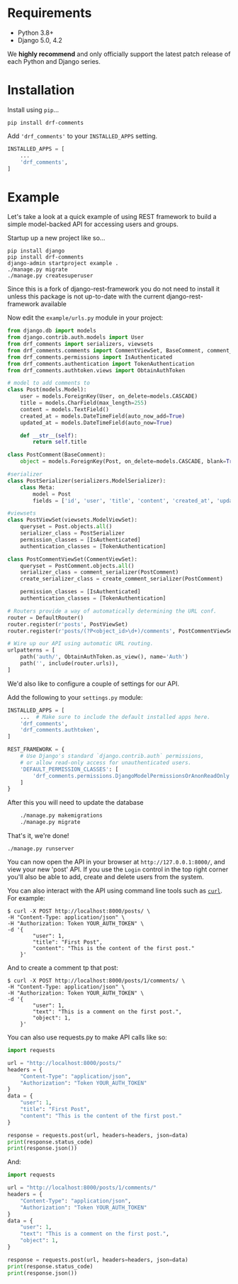 # Requirements

* Python 3.8+
* Django 5.0, 4.2

We **highly recommend** and only officially support the latest patch release of
each Python and Django series.

# Installation

Install using `pip`...

    pip install drf-comments

Add `'drf_comments'` to your `INSTALLED_APPS` setting.
```python
INSTALLED_APPS = [
    ...
    'drf_comments',
]
```

# Example

Let's take a look at a quick example of using REST framework to build a simple model-backed API for accessing users and groups.

Startup up a new project like so...

    pip install django
    pip install drf-comments
    django-admin startproject example .
    ./manage.py migrate
    ./manage.py createsuperuser

Since this is a fork of django-rest-framework you do not need to install it unless this package is not up-to-date with the current django-rest-framework available

Now edit the `example/urls.py` module in your project:

```python
from django.db import models
from django.contrib.auth.models import User
from drf_comments import serializers, viewsets
from drf_comments.comments import CommentViewSet, BaseComment, comment_serializer, create_comment_serializer
from drf_comments.permissions import IsAuthenticated
from drf_comments.authentication import TokenAuthentication
from drf_comments.authtoken.views import ObtainAuthToken

# model to add comments to
class Post(models.Model):
    user = models.ForeignKey(User, on_delete=models.CASCADE)
    title = models.CharField(max_length=255)
    content = models.TextField()
    created_at = models.DateTimeField(auto_now_add=True)
    updated_at = models.DateTimeField(auto_now=True)

    def __str__(self):
        return self.title

class PostComment(BaseComment):
    object = models.ForeignKey(Post, on_delete=models.CASCADE, blank=True, null=True) # in version 0.8.2 blank=True and null=True had to be set, in 0.8.3 they are not needed

#serializer
class PostSerializer(serializers.ModelSerializer):
    class Meta:
        model = Post
        fields = ['id', 'user', 'title', 'content', 'created_at', 'updated_at']

#viewsets
class PostViewSet(viewsets.ModelViewSet):
    queryset = Post.objects.all()
    serializer_class = PostSerializer
    permission_classes = [IsAuthenticated]
    authentication_classes = [TokenAuthentication]

class PostCommentViewSet(CommentViewSet):
    queryset = PostComment.objects.all()
    serializer_class = comment_serializer(PostComment)
    create_serializer_class = create_comment_serializer(PostComment)

    permission_classes = [IsAuthenticated]
    authentication_classes = [TokenAuthentication]

# Routers provide a way of automatically determining the URL conf.
router = DefaultRouter()
router.register(r'posts', PostViewSet)
router.register(r'posts/(?P<object_id>\d+)/comments', PostCommentViewSet, basename='post-comments')

# Wire up our API using automatic URL routing.
urlpatterns = [
    path('auth/', ObtainAuthToken.as_view(), name='Auth')
    path('', include(router.urls)),
]
```

We'd also like to configure a couple of settings for our API.

Add the following to your `settings.py` module:

```python
INSTALLED_APPS = [
    ...  # Make sure to include the default installed apps here.
    'drf_comments',
    'drf_comments.authtoken',
]

REST_FRAMEWORK = {
    # Use Django's standard `django.contrib.auth` permissions,
    # or allow read-only access for unauthenticated users.
    'DEFAULT_PERMISSION_CLASSES': [
        'drf_comments.permissions.DjangoModelPermissionsOrAnonReadOnly',
    ]
}
```
After this you will need to update the database

```bash
    ./manage.py makemigrations
    ./manage.py migrate
``` 

That's it, we're done!

    ./manage.py runserver

You can now open the API in your browser at `http://127.0.0.1:8000/`, and view your new 'post' API. If you use the `Login` control in the top right corner you'll also be able to add, create and delete users from the system.

You can also interact with the API using command line tools such as [`curl`](https://curl.haxx.se/). For example:

    $ curl -X POST http://localhost:8000/posts/ \
    -H "Content-Type: application/json" \
    -H "Authorization: Token YOUR_AUTH_TOKEN" \
    -d '{
            "user": 1,
            "title": "First Post",
            "content": "This is the content of the first post."
        }'

And to create a comment tp that post:

    $ curl -X POST http://localhost:8000/posts/1/comments/ \
    -H "Content-Type: application/json" \
    -H "Authorization: Token YOUR_AUTH_TOKEN" \
    -d '{
            "user": 1,
            "text": "This is a comment on the first post.",
            "object": 1,
        }'

You can also use requests.py to make API calls like so:

```python
import requests

url = "http://localhost:8000/posts/"
headers = {
    "Content-Type": "application/json",
    "Authorization": "Token YOUR_AUTH_TOKEN"
}
data = {
    "user": 1,
    "title": "First Post",
    "content": "This is the content of the first post."
}

response = requests.post(url, headers=headers, json=data)
print(response.status_code)
print(response.json())
```
And:
```python
import requests

url = "http://localhost:8000/posts/1/comments/"
headers = {
    "Content-Type": "application/json",
    "Authorization": "Token YOUR_AUTH_TOKEN"
}
data = {
    "user": 1,
    "text": "This is a comment on the first post.",
    "object": 1,
}

response = requests.post(url, headers=headers, json=data)
print(response.status_code)
print(response.json())

```
